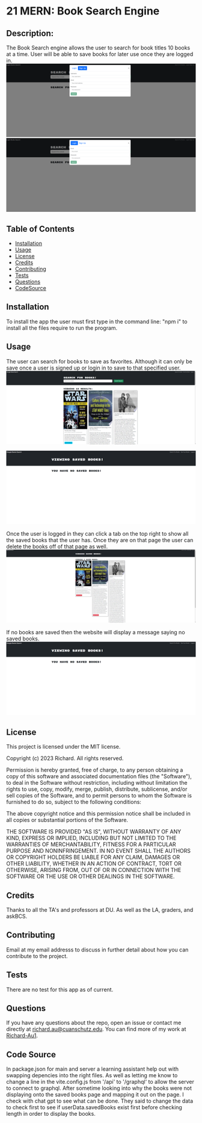 # 21 MERN: Book Search Engine

## Description:
The Book Search engine allows the user to search for book titles 10 books at a time. User will be able to save books for later use once they are logged in. 
![Alt text](client/src/assets/signUpTab.PNG)
![Alt text](client/src/assets/LogIn.PNG)
## Table of Contents
- [Installation](#installation)
- [Usage](#usage)
- [License](#license)
- [Credits](#credits)
- [Contributing](#contributing)
- [Tests](#tests)
- [Questions](#questions)
- [CodeSource](#CodeSource)

## Installation

To install the app the user must first type in the command line: "npm i" to install all the files require to run the program.

## Usage
The user can search for books to save as favorites. Although it can only be save once a user is signed up or login in to save to that specified user. 
 ![Alt text](client/src/assets/favoriteButton.PNG)
 
 ![Alt text](client/src/assets/noSavedBooks.PNG)
 
 Once the user is logged in they can click a tab on the top right to show all the saved books that the user has. Once they are on that page the user can delete the books off of that page as well.
 ![Alt text](client/src/assets/savedBookDelete.PNG) 
 
 If no books are saved then the website will display a message saying no saved books. 
 ![Alt text](client/src/assets/noSavedBooks.PNG)

## License
This project is licensed under the MIT license.

Copyright (c) 2023 Richard. All rights reserved.

Permission is hereby granted, free of charge, to any person obtaining a copy of this software and associated documentation files (the "Software"), to deal in the Software without restriction, including without limitation the rights to use, copy, modify, merge, publish, distribute, sublicense, and/or sell copies of the Software, and to permit persons to whom the Software is furnished to do so, subject to the following conditions:

The above copyright notice and this permission notice shall be included in all copies or substantial portions of the Software.

THE SOFTWARE IS PROVIDED "AS IS", WITHOUT WARRANTY OF ANY KIND, EXPRESS OR IMPLIED, INCLUDING BUT NOT LIMITED TO THE WARRANTIES OF MERCHANTABILITY, FITNESS FOR A PARTICULAR PURPOSE AND NONINFRINGEMENT. IN NO EVENT SHALL THE AUTHORS OR COPYRIGHT HOLDERS BE LIABLE FOR ANY CLAIM, DAMAGES OR OTHER LIABILITY, WHETHER IN AN ACTION OF CONTRACT, TORT OR OTHERWISE, ARISING FROM, OUT OF OR IN CONNECTION WITH THE SOFTWARE OR THE USE OR OTHER DEALINGS IN THE SOFTWARE.

## Credits
Thanks to all the TA's and professors at DU. As well as the LA, graders, and askBCS.

## Contributing
Email at my email addresss to discuss in further detail about how you can contribute to the project.

## Tests

There are no test for this app as of current.
  
## Questions
If you have any questions about the repo, open an issue or contact me directly at [richard.au@cuanschutz.edu](mailto:richard.au@cuanschutz.edu). You can find more of my work at [Richard-Au1](https://github.com/Richard-Au1).

## Code Source
In package.json for main and server a learning assistant help out with swapping depencies into the right files. As well as letting me know to change a line in the vite.config.js from '/api' to '/graphql' to allow the server to connect to graphql. After sometime looking into why the books were not displaying onto the saved books page and mapping it out on the page. I check with chat gpt to see what can be done. They said to change the data to check first to see if userData.savedBooks exist first before checking length in order to display the books. 